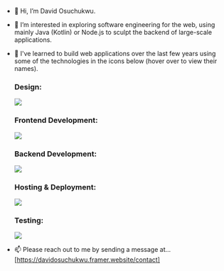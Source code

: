 - 👋 Hi, I’m David Osuchukwu.
  
- 👀 I’m interested in exploring software engineering for the web, using mainly Java (Kotlin) or Node.js to sculpt the backend of large-scale applications.
  
- 🌱 I've learned to build web applications over the last few years using some of the technologies in the icons below (hover over to view their names).

  ### Design:
    
    <a href="https://skillicons.dev">
      <img src="https://skillicons.dev/icons?i=figma," />
    </a>
   
  ### Frontend Development:
    
    <a href="https://skillicons.dev">
      <img src="https://skillicons.dev/icons?i=html,css,js,webflow,framer" />
    </a>
  
   ### Backend Development:
  
    <a href="https://skillicons.dev">
      <img src="https://skillicons.dev/icons?i=js,java,kotlin,spring,mongo,nodejs" />
    </a>
  
    ### Hosting & Deployment:
    
    <a href="https://skillicons.dev">
      <img src="https://skillicons.dev/icons?i=git,aws,azure,docker,microsoft" />
    </a>
  
    ### Testing:
    
    <a href="https://skillicons.dev">
      <img src="https://skillicons.dev/icons?i=postman,jest" />
    </a>
  
  
- 📫 Please reach out to me by sending a message at... [https://davidosuchukwu.framer.website/contact]

<!---
dvco-xx/dvco-xx is a ✨ special ✨ repository because its `README.md` (this file) appears on your GitHub profile.
You can click the Preview link to take a look at your changes.
--->

